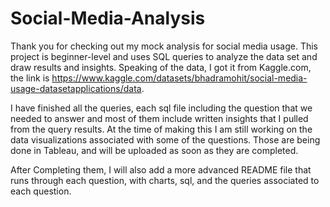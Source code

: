 # Social-Media-Analysis

Thank you for checking out my mock analysis for social media usage. This project is beginner-level and uses SQL queries to analyze the data set and draw results and insights.
Speaking of the data, I got it from Kaggle.com, the link is https://www.kaggle.com/datasets/bhadramohit/social-media-usage-datasetapplications/data.

I have finished all the queries, each sql file including the question that we needed to answer and most of them include written insights that I pulled from the query results. 
At the time of making this I am still working on the data visualizations associated with some of the questions. Those are being done in Tableau, and will be uploaded as soon as
they are completed. 

After Completing them, I will also add a more advanced README file that runs through each question, with charts, sql, and the queries associated to each question. 
